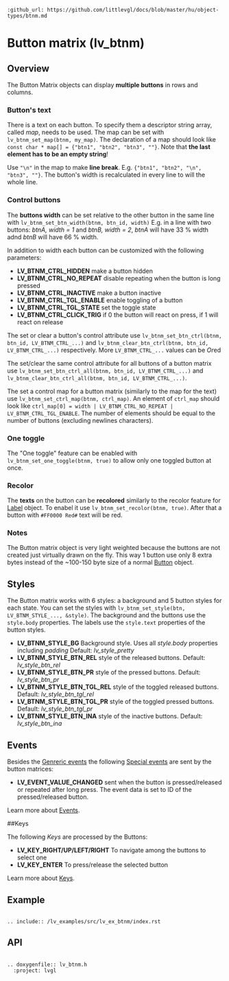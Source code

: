```eval_rst
:github_url: https://github.com/littlevgl/docs/blob/master/hu/object-types/btnm.md
```
# Button matrix (lv_btnm)

## Overview

The Button Matrix objects can display **multiple buttons** in rows and columns. 

### Button's text
There is a text on each button. To specify them a descriptor string array, called *map*, needs to be used. 
The map can be set with `lv_btnm_set_map(btnm, my_map)`. 
The declaration of a map should look like `const char * map[] = {"btn1", "btn2", "btn3", ""}`. 
Note that **the last element has to be an empty string**!  

Use `"\n"` in the map  to make **line break**. E.g. `{"btn1", "btn2", "\n", "btn3", ""}`. The button's width is recalculated in every line to will the whole line.

### Control buttons
The **buttons width** can be set relative to the other button in the same line with `lv_btnm_set_btn_width(btnm, btn_id, width)` 
E.g. in a line with two buttons: *btnA, width = 1* and *btnB, width = 2*, *btnA* will have 33 % width adnd *btnB* will have 66 % width.

In addition to width each button can be customized with the following parameters:
- **LV_BTNM_CTRL_HIDDEN** make a button hidden
- **LV_BTNM_CTRL_NO_REPEAT** disable repeating when the button is long pressed 
- **LV_BTNM_CTRL_INACTIVE** make a button inactive
- **LV_BTNM_CTRL_TGL_ENABLE** enable toggling of a button
- **LV_BTNM_CTRL_TGL_STATE** set the toggle state
- **LV_BTNM_CTRL_CLICK_TRIG** if 0 the button will react on press, if 1 will react on release

The set or clear a button's control attribute use `lv_btnm_set_btn_ctrl(btnm, btn_id, LV_BTNM_CTRL_...)` and `lv_btnm_clear_btn_ctrl(btnm, btn_id, LV_BTNM_CTRL_...)` respectively. More `LV_BTNM_CTRL_...` values can be *Or*ed

The set/clear the same control attribute for all buttons of a button matrix use `lv_btnm_set_btn_ctrl_all(btnm, btn_id, LV_BTNM_CTRL_...)` and `lv_btnm_clear_btn_ctrl_all(btnm, btn_id, LV_BTNM_CTRL_...)`.

The set a control map for a button matrix (similarly to the map for the text) use `lv_btnm_set_ctrl_map(btnm, ctrl_map)`. 
An element of `ctrl_map` should look like `ctrl_map[0] = width | LV_BTNM_CTRL_NO_REPEAT |  LV_BTNM_CTRL_TGL_ENABLE`. The number of elements should be equal to the number of buttons (excluding newlines characters).

### One toggle
The "One toggle" feature can be enabled with `lv_btnm_set_one_toggle(btnm, true)` to allow only one toggled button at once.

### Recolor
The **texts** on the button can be **recolored** similarly to the recolor feature for [Label](/object-types/label) object. To enabel it use `lv_btnm_set_recolor(btnm, true)`. After that a button with `#FF0000 Red#` text will be red.

### Notes
The Button matrix object is very light weighted because the buttons are not created just virtually drawn on the fly.
This way 1 button use only 8 extra bytes instead of the ~100-150 byte size of a normal [Button](/object-types/btn) object. 

## Styles

The Button matrix works with 6 styles: a background and 5 button styles for each state. You can set the styles with `lv_btnm_set_style(btn, LV_BTNM_STYLE_..., &style)`. 
The background and the buttons use the `style.body` properties. The labels use the `style.text` properties of the button styles.

- **LV_BTNM_STYLE_BG** Background style. Uses all _style.body_ properties including _padding_ Default: _lv_style_pretty_
- **LV_BTNM_STYLE_BTN_REL** style of the released  buttons. Default: _lv_style_btn_rel_
- **LV_BTNM_STYLE_BTN_PR** style of the pressed buttons. Default: _lv_style_btn_pr_
- **LV_BTNM_STYLE_BTN_TGL_REL** style of the toggled released  buttons. Default: _lv_style_btn_tgl_rel_
- **LV_BTNM_STYLE_BTN_TGL_PR** style of the toggled pressed  buttons. Default: _lv_style_btn_tgl_pr_
- **LV_BTNM_STYLE_BTN_INA** style of the inactive  buttons. Default: _lv_style_btn_ina_

## Events
Besides the [Genreric events](/overview/events.html#generic-event) the following [Special events](/overview/event.html#special-events) are sent by the button matrices:
 - **LV_EVENT_VALUE_CHANGED** sent when the button is pressed/released or repeated after long press. The event data is set to ID of the pressed/released button.

Learn more about [Events](/overview/event).

##Keys

The following *Keys* are processed by the Buttons:
- **LV_KEY_RIGHT/UP/LEFT/RIGHT** To navigate among the buttons to select one
- **LV_KEY_ENTER** To press/release the selected button 

Learn more about [Keys](/overview/indev).

## Example

```eval_rst

.. include:: /lv_examples/src/lv_ex_btnm/index.rst

```

## API 

```eval_rst

.. doxygenfile:: lv_btnm.h
  :project: lvgl
        
```
